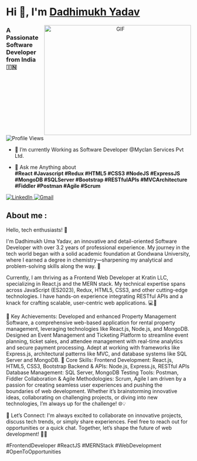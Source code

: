 # Hi 👋, I'm <a href="https://github.com/Dadhimukh" target="blank">Dadhimukh Yadav</a>
<a target="_blank" align="center">
  <img align="right" top="500" height="300" width="400" alt="GIF" src="https://user-images.githubusercontent.com/74038190/229223263-cf2e4b07-2615-4f87-9c38-e37600f8381a.gif">
</a> 
<h3>A Passionate Software Developer from India &#127470;&#127475</h3>
<img src="https://komarev.com/ghpvc/?username=Dadhimukh&label=PROFILE%20VIEWS&color=red&style=flat" alt="Profile Views"/>




- 🌱 I’m currently Working as Software Developer @Myclan Services Pvt Ltd.

- 💬 Ask me Anything about  
  **#React #Javascript #Redux #HTML5 #CSS3 #NodeJS #ExpressJS #MongoDB #SQLServer #Bootstrap #RESTfulAPIs #MVCArchitecture #Fiddler #Postman #Agile #Scrum**




<a href="https://www.linkedin.com/in/dadhi1994/">
  <img src="https://img.shields.io/badge/LinkedIn-0077B5?style=for-the-badge&logo=linkedin&logoColor=white" alt="LinkedIn"/> 
 </a> 
<!--  <a href="https://leetcode.com/problemset/">
  <img src="https://img.shields.io/badge/Leetcode-orange?style=for-the-badge&logo=leetcode&logoColor=#B3B1B0" alt="LeetCode"/>
</a>
<a href="https://auth.geeksforgeeks.org/user/yadavdadh8tv"> -->
<!--   <img src="https://img.shields.io/badge/GreekForGreeks-green?style=for-the-badge&logo=geeksforgeeks&logoColor=#43A047" alt="GreekForGreeks"/>
</a>
 -->
<a href="mailto:dadhimukh.1994@gmail.com">
  <img src="https://img.shields.io/badge/Gmail-D14836?style=for-the-badge&logo=gmail&logoColor=white" alt="Gmail"/>
</a>
<!-- <a href="https://drive.google.com/file/d/14gi3xwPKnDihQARFZmQ5Ns9oNYZC3FX7/view?usp=sharing">
  <img src="https://img.shields.io/badge/RESUME-green?style=for-the-badge"/>
</a>
 -->


## **About me** :

Hello, tech enthusiasts! 👋

I'm Dadhimukh Uma Yadav, an innovative and detail-oriented Software Developer with over 3.2 years of professional experience. My journey in the tech world began with a solid academic foundation at Gondwana University, where I earned a degree in chemistry—sharpening my analytical and problem-solving skills along the way. 🌟

Currently, I am thriving as a Frontend Web Developer at Kratin LLC, specializing in React.js and the MERN stack. My technical expertise spans across JavaScript (ES2023), Redux, HTML5, CSS3, and other cutting-edge technologies. I have hands-on experience integrating RESTful APIs and a knack for crafting scalable, user-centric web applications. 💻🚀

🌟 Key Achievements:
Developed and enhanced Property Management Software, a comprehensive web-based application for rental property management, leveraging technologies like React.js, Node.js, and MongoDB.
Designed an Event Management and Ticketing Platform to streamline event planning, ticket sales, and attendee management with real-time analytics and secure payment processing.
Adept at working with frameworks like Express.js, architectural patterns like MVC, and database systems like SQL Server and MongoDB.
💼 Core Skills:
Frontend Development: React.js, HTML5, CSS3, Bootstrap
Backend & APIs: Node.js, Express.js, RESTful APIs
Database Management: SQL Server, MongoDB
Testing Tools: Postman, Fiddler
Collaboration & Agile Methodologies: Scrum, Agile
I am driven by a passion for creating seamless user experiences and pushing the boundaries of web development. Whether it’s brainstorming innovative ideas, collaborating on challenging projects, or diving into new technologies, I’m always up for the challenge! 🌐💡

🤝 Let’s Connect:
I'm always excited to collaborate on innovative projects, discuss tech trends, or simply share experiences. Feel free to reach out for opportunities or a quick chat. Together, let’s shape the future of web development! 🌟🚀

#FrontendDeveloper #ReactJS #MERNStack #WebDevelopment #OpenToOpportunities
